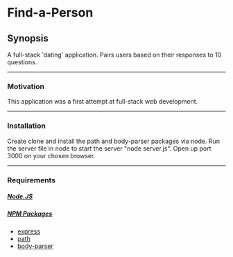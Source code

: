 # **Find-a-Person**
 
## **Synopsis**
 
A full-stack 'dating' application. Pairs users based on their responses to 10 questions. 
 
***

### **Motivation**

This application was a first attempt at full-stack web development.

***

### **Installation**

Create clone and install the path and body-parser packages via node. Run the server file in node to start the server "node server.js". Open up port 3000 on your chosen browser.

***

### **Requirements**

##### [Node.JS](https://nodejs.org/en/download/)
##### [NPM Packages](https://www.npmjs.com)
* [express](https://www.npmjs.com/package/express)
* [path](https://www.npmjs.com/package/path)
* [body-parser](https://www.npmjs.com/package/body-parser)

